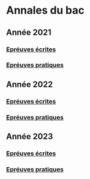 # Annales du bac

## Année 2021

### [Epréuves écrites](../Terminale/Annales/2021/EE/)
### [Epréuves pratiques](../Terminale/Annales/2021/EP/)

## Année 2022

### [Epréuves écrites](../Terminale/Annales/2022/EE/)
### [Epréuves pratiques](../Terminale/Annales/2022/EP/)


## Année 2023

### [Epréuves écrites](../Terminale/Annales/2023/EE/)
### [Epréuves pratiques](../Terminale/Annales/2023/EP/)